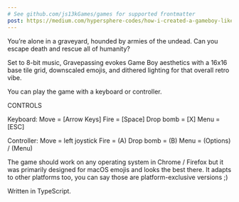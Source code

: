```yaml
---
# See github.com/js13kGames/games for supported frontmatter
post: https://medium.com/hypersphere-codes/how-i-created-a-gameboy-like-game-in-13kb-5905bf6166b2
---
```

You’re alone in a graveyard, hounded by armies of the undead. Can you escape death and rescue all of humanity?

Set to 8-bit music, Gravepassing evokes Game Boy aesthetics with a 16x16 base tile grid, downscaled emojis, and dithered lighting for that overall retro vibe.  

You can play the game with a keyboard or controller.

CONTROLS

Keyboard:
Move = [Arrow Keys]
Fire = [Space]
Drop bomb = [X]
Menu = [ESC]

Controller:
Move = left joystick
Fire = (A)
Drop bomb = (B)
Menu = (Options) / (Menu)

The game should work on any operating system in Chrome / Firefox but it was primarily designed for macOS emojis and looks the best there. It adapts to other platforms too, you can say those are platform-exclusive versions ;)

Written in TypeScript.